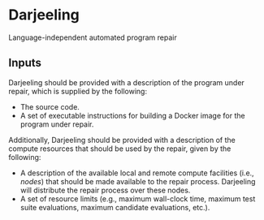 # Darjeeling

Language-independent automated program repair

## Inputs

Darjeeling should be provided with a description of the program under repair,
which is supplied by the following:

* The source code.
* A set of executable instructions for building a Docker image for the program
  under repair.

Additionally, Darjeeling should be provided with a description of the compute
resources that should be used by the repair, given by the following:

* A description of the available local and remote compute facilities
  (i.e., *nodes*) that should be made available to the repair process.
  Darjeeling will distribute the repair process over these nodes.
* A set of resource limits (e.g., maximum wall-clock time, maximum test
  suite evaluations, maximum candidate evaluations, etc.).
